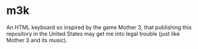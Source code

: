 # m3k
An HTML keyboard so inspired by the game Mother 3, that publishing this repository in the United States may get me into legal trouble (just like Mother 3 and its music).
